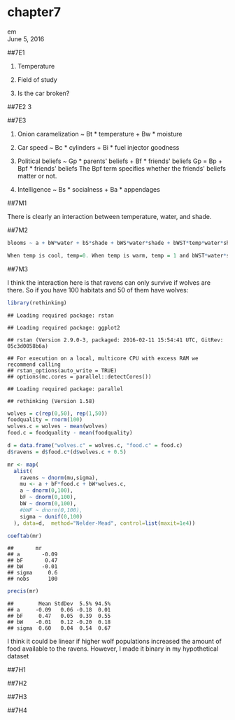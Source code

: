 # chapter7
em  
June 5, 2016  



##7E1

1) Temperature

2) Field of study

3) Is the car broken?

##7E2
3

##7E3
1) Onion caramelization ~ Bt * temperature + Bw * moisture

2) Car speed ~ Bc * cylinders + Bi * fuel injector goodness

3) Political beliefs ~ Gp * parents' beliefs + Bf * friends' beliefs
Gp = Bp + Bpf * friends' beliefs
The Bpf term specifies whether the friends' beliefs matter or not.

4) Intelligence ~ Bs * socialness + Ba * appendages

##7M1



There is clearly an interaction between temperature, water, and shade.


##7M2


```r
blooms ~ a + bW*water + bS*shade + bWS*water*shade + bWST*temp*water*shade 

When temp is cool, temp=0. When temp is warm, temp = 1 and bWST*water*shade is equal to the sum of the other terms times 1.
```


##7M3

I think the interaction here is that ravens can only survive if wolves are there. So if you have 100 habitats and 50 of them have wolves:


```r
library(rethinking)
```

```
## Loading required package: rstan
```

```
## Loading required package: ggplot2
```

```
## rstan (Version 2.9.0-3, packaged: 2016-02-11 15:54:41 UTC, GitRev: 05c3d0058b6a)
```

```
## For execution on a local, multicore CPU with excess RAM we recommend calling
## rstan_options(auto_write = TRUE)
## options(mc.cores = parallel::detectCores())
```

```
## Loading required package: parallel
```

```
## rethinking (Version 1.58)
```

```r
wolves = c(rep(0,50), rep(1,50))
foodquality = rnorm(100)
wolves.c = wolves - mean(wolves)
food.c = foodquality - mean(foodquality)

d = data.frame("wolves.c" = wolves.c, "food.c" = food.c)
d$ravens = d$food.c*(d$wolves.c + 0.5)

mr <- map(
  alist(
    ravens ~ dnorm(mu,sigma),
    mu <- a + bF*food.c + bW*wolves.c,
    a ~ dnorm(0,100),
    bF ~ dnorm(0,100),
    bW ~ dnorm(0,100),
    #bWF ~ dnorm(0,100),
    sigma ~ dunif(0,100)
  ), data=d,  method="Nelder-Mead", control=list(maxit=1e4))

coeftab(mr)
```

```
##       mr     
## a       -0.09
## bF       0.47
## bW      -0.01
## sigma     0.6
## nobs      100
```

```r
precis(mr)
```

```
##        Mean StdDev  5.5% 94.5%
## a     -0.09   0.06 -0.18  0.01
## bF     0.47   0.05  0.39  0.55
## bW    -0.01   0.12 -0.20  0.18
## sigma  0.60   0.04  0.54  0.67
```

I think it could be linear if higher wolf populations increased the amount of food available to the ravens. However, I made it binary in my hypothetical dataset

##7H1

##7H2

##7H3

##7H4




